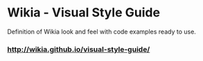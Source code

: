 # Wikia - Visual Style Guide

Definition of Wikia look and feel with code examples ready to use.

### http://wikia.github.io/visual-style-guide/